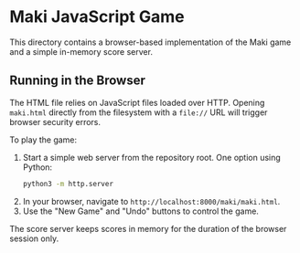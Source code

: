 # Maki JavaScript Game

This directory contains a browser-based implementation of the Maki game and a simple in-memory score server.

## Running in the Browser

The HTML file relies on JavaScript files loaded over HTTP.
Opening `maki.html` directly from the filesystem with a `file://` URL will trigger browser security errors.

To play the game:

1. Start a simple web server from the repository root. One option using Python:
   ```bash
   python3 -m http.server
   ```
2. In your browser, navigate to `http://localhost:8000/maki/maki.html`.
3. Use the "New Game" and "Undo" buttons to control the game.

The score server keeps scores in memory for the duration of the browser session only.
